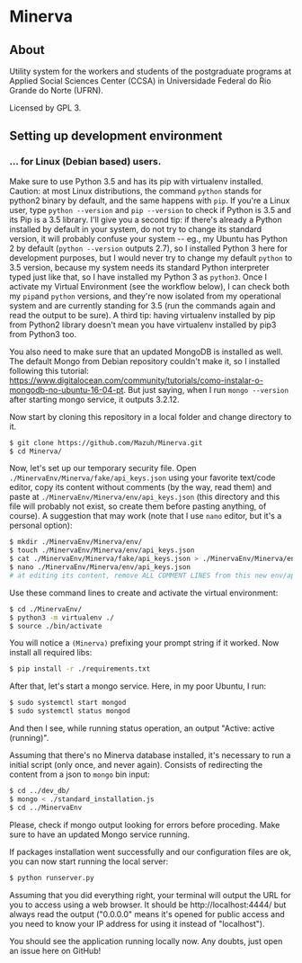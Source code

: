 # Minerva

## About

Utility system for the workers and students of the postgraduate programs at Applied Social 
Sciences Center (CCSA) in Universidade Federal do Rio Grande do Norte (UFRN).

Licensed by GPL 3.

## Setting up development environment
### ... for Linux (Debian based) users.

Make sure to use Python 3.5 and has its pip with virtualenv installed. Caution: at most Linux distributions,
the command ```python``` stands for python2 binary by default, and the same happens with ```pip```. 
If you're a Linux user, type ```python --version``` and ```pip --version``` to check if Python is
3.5 and its Pip is a 3.5 library. I'll give you a second tip: if there's
already a Python installed by default in your system, do not
try to change its standard version, it will probably confuse your system -- eg., my Ubuntu has Python
2 by default (```python --version``` outputs 2.7), so I installed Python 3 here for development purposes,
but I would never try to change my default ```python``` to 3.5 version, because my system needs its
standard Python interpreter typed just like that, so I have installed my Python 3 as ```python3```.
Once I activate my Virtual Environment (see the workflow below), I can check both my ```pip```and
```python``` versions, and they're now isolated from my operational system and are currently standing
for 3.5 (run the commands again and read the output to be sure). A third tip: having virtualenv
installed by pip from Python2 library doesn't mean you have virtualenv installed by pip3 from Python3 too.

You also need to make sure that an updated MongoDB is installed as well. The default Mongo from Debian
repository couldn't make it, so I installed following this tutorial:
<https://www.digitalocean.com/community/tutorials/como-instalar-o-mongodb-no-ubuntu-16-04-pt>. But just saying,
when I run ```mongo --version``` after starting mongo service, it outputs 3.2.12.

Now start by cloning this repository in a local folder and change directory to it.

```sh
$ git clone https://github.com/Mazuh/Minerva.git
$ cd Minerva/
```

Now, let's set up our temporary security file. Open ```./MinervaEnv/Minerva/fake/api_keys.json``` using your 
favorite text/code editor, copy its content without comments (by the way, read them) 
and paste at ```./MinervaEnv/Minerva/env/api_keys.json```
(this directory and this file will probably not exist, so create them before pasting anything, of course).
A suggestion that may work (note that I use ```nano``` editor, but it's a personal option):

```sh
$ mkdir ./MinervaEnv/Minerva/env/
$ touch ./MinervaEnv/Minerva/env/api_keys.json
$ cat ./MinervaEnv/Minerva/fake/api_keys.json > ./MinervaEnv/Minerva/env/api_keys.json
$ nano ./MinervaEnv/Minerva/env/api_keys.json 
# at editing its content, remove ALL COMMENT LINES from this new env/api_keys.json file
```

Use these command lines to create and activate the virtual environment:

```sh
$ cd ./MinervaEnv/
$ python3 -m virtualenv ./
$ source ./bin/activate
```

You will notice a ```(Minerva)``` prefixing your prompt string if it worked.
Now install all required libs:

```sh
$ pip install -r ./requirements.txt
```

After that, let's start a mongo service. Here, in my poor Ubuntu, I run:

```sh
$ sudo systemctl start mongod
$ sudo systemctl status mongod
```

And then I see, while running status operation, an output "Active: active (running)".

Assuming that there's no Minerva database installed, it's necessary to run a initial script
(only once, and never again). Consists of redirecting the content from a json to ```mongo``` bin input:

```sh
$ cd ../dev_db/
$ mongo < ./standard_installation.js
$ cd ../MinervaEnv
```

Please, check if mongo output looking for errors before proceding. Make sure to have an updated
Mongo service running.

If packages installation went successfully and our configuration files are ok, you can
now start running the local server:

```sh
$ python runserver.py
```

Assuming that you did everything right, your terminal will output the URL for you to access using a web browser.
It should be http://localhost:4444/ but always read the output ("0.0.0.0" means it's opened for public access
and you need to know your IP address for using it instead of "localhost").

You should see the application running locally now. Any doubts, just open an issue here on GitHub!
